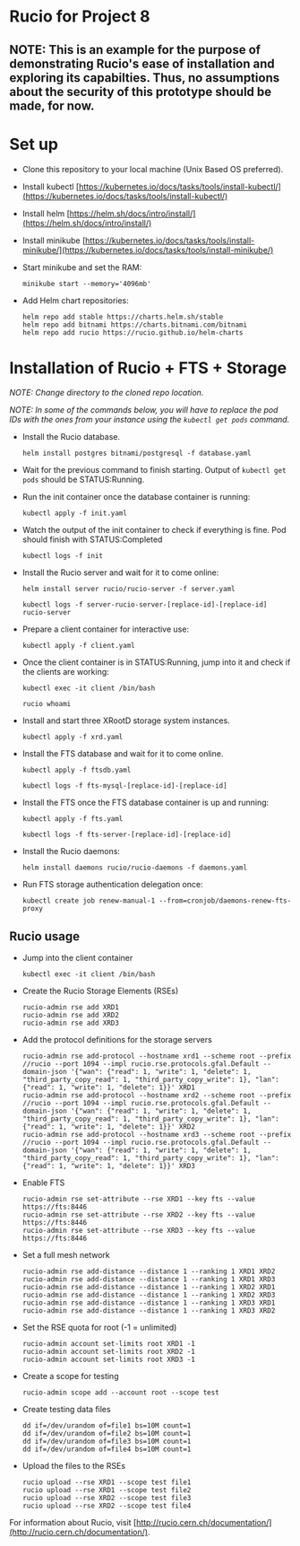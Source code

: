 # Rucio for Project 8
## NOTE: This is an example for the purpose of demonstrating Rucio's ease of installation and exploring its capabilties. Thus, no assumptions about the security of this prototype should be made, for now.

# Set up

* Clone this repository to your local machine (Unix Based OS preferred).

* Install kubectl [https://kubernetes.io/docs/tasks/tools/install-kubectl/](https://kubernetes.io/docs/tasks/tools/install-kubectl/)

* Install helm [https://helm.sh/docs/intro/install/](https://helm.sh/docs/intro/install/)

* Install minikube [https://kubernetes.io/docs/tasks/tools/install-minikube/](https://kubernetes.io/docs/tasks/tools/install-minikube/)

* Start minikube and set the RAM:

      minikube start --memory='4096mb'

* Add Helm chart repositories:

      helm repo add stable https://charts.helm.sh/stable
      helm repo add bitnami https://charts.bitnami.com/bitnami
      helm repo add rucio https://rucio.github.io/helm-charts


# Installation of Rucio + FTS + Storage

_NOTE: Change directory to the cloned repo location._

_NOTE: In some of the commands below, you will have to replace the pod IDs with the ones from your instance using the ``kubectl get pods`` command._


* Install the Rucio database.

      helm install postgres bitnami/postgresql -f database.yaml

* Wait for the previous command to finish starting. Output of ``kubectl get pods`` should be STATUS:Running.

* Run the init container once the database container is running:

      kubectl apply -f init.yaml

* Watch the output of the init container to check if everything is fine. Pod should finish with STATUS:Completed

      kubectl logs -f init

* Install the Rucio server and wait for it to come online:

      helm install server rucio/rucio-server -f server.yaml
      
      kubectl logs -f server-rucio-server-[replace-id]-[replace-id] rucio-server

* Prepare a client container for interactive use:

      kubectl apply -f client.yaml

* Once the client container is in STATUS:Running, jump into it and check if the clients are working:

      kubectl exec -it client /bin/bash

      rucio whoami

* Install and start three XRootD storage system instances.

      kubectl apply -f xrd.yaml

* Install the FTS database and wait for it to come online.

      kubectl apply -f ftsdb.yaml
      
      kubectl logs -f fts-mysql-[replace-id]-[replace-id]

* Install the FTS once the FTS database container is up and running:

      kubectl apply -f fts.yaml
      
      kubectl logs -f fts-server-[replace-id]-[replace-id]

* Install the Rucio daemons:

      helm install daemons rucio/rucio-daemons -f daemons.yaml

* Run FTS storage authentication delegation once:

      kubectl create job renew-manual-1 --from=cronjob/daemons-renew-fts-proxy

## Rucio usage

* Jump into the client container

      kubectl exec -it client /bin/bash

* Create the Rucio Storage Elements (RSEs)

      rucio-admin rse add XRD1
      rucio-admin rse add XRD2
      rucio-admin rse add XRD3

* Add the protocol definitions for the storage servers

      rucio-admin rse add-protocol --hostname xrd1 --scheme root --prefix //rucio --port 1094 --impl rucio.rse.protocols.gfal.Default --domain-json '{"wan": {"read": 1, "write": 1, "delete": 1, "third_party_copy_read": 1, "third_party_copy_write": 1}, "lan": {"read": 1, "write": 1, "delete": 1}}' XRD1
      rucio-admin rse add-protocol --hostname xrd2 --scheme root --prefix //rucio --port 1094 --impl rucio.rse.protocols.gfal.Default --domain-json '{"wan": {"read": 1, "write": 1, "delete": 1, "third_party_copy_read": 1, "third_party_copy_write": 1}, "lan": {"read": 1, "write": 1, "delete": 1}}' XRD2
      rucio-admin rse add-protocol --hostname xrd3 --scheme root --prefix //rucio --port 1094 --impl rucio.rse.protocols.gfal.Default --domain-json '{"wan": {"read": 1, "write": 1, "delete": 1, "third_party_copy_read": 1, "third_party_copy_write": 1}, "lan": {"read": 1, "write": 1, "delete": 1}}' XRD3

* Enable FTS

      rucio-admin rse set-attribute --rse XRD1 --key fts --value https://fts:8446
      rucio-admin rse set-attribute --rse XRD2 --key fts --value https://fts:8446
      rucio-admin rse set-attribute --rse XRD3 --key fts --value https://fts:8446

* Set a full mesh network

      rucio-admin rse add-distance --distance 1 --ranking 1 XRD1 XRD2
      rucio-admin rse add-distance --distance 1 --ranking 1 XRD1 XRD3
      rucio-admin rse add-distance --distance 1 --ranking 1 XRD2 XRD1
      rucio-admin rse add-distance --distance 1 --ranking 1 XRD2 XRD3
      rucio-admin rse add-distance --distance 1 --ranking 1 XRD3 XRD1
      rucio-admin rse add-distance --distance 1 --ranking 1 XRD3 XRD2

* Set the RSE quota for root (-1 = unlimited)

      rucio-admin account set-limits root XRD1 -1
      rucio-admin account set-limits root XRD2 -1
      rucio-admin account set-limits root XRD3 -1

* Create a scope for testing

      rucio-admin scope add --account root --scope test

* Create testing data files

      dd if=/dev/urandom of=file1 bs=10M count=1
      dd if=/dev/urandom of=file2 bs=10M count=1
      dd if=/dev/urandom of=file3 bs=10M count=1
      dd if=/dev/urandom of=file4 bs=10M count=1

* Upload the files to the RSEs

      rucio upload --rse XRD1 --scope test file1
      rucio upload --rse XRD1 --scope test file2
      rucio upload --rse XRD2 --scope test file3
      rucio upload --rse XRD2 --scope test file4

For information about Rucio, visit [http://rucio.cern.ch/documentation/](http://rucio.cern.ch/documentation/).
